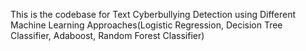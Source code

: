 This is the codebase for Text Cyberbullying Detection using Different Machine Learning Approaches(Logistic Regression, Decision Tree Classifier, Adaboost, Random Forest Classifier)
